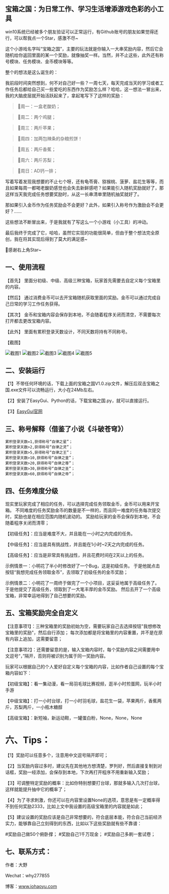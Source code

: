## 宝箱之国：为日常工作、学习生活增添游戏色彩的小工具

win10系统已经被多个朋友验证可以正常运行，有Github账号的朋友如果觉得还行，可以帮我点一个Star，感激不尽~

这个小游戏名字叫“宝箱之国”，主要的玩法就是你输入一大串奖励内容，然后它会随机给你返回里面的某一个奖励，就像抽奖一样。当然，并不止这些，此外还有称号模块、任务模块、金币模块等等。

整个的想法是这么诞生的：

我前段时间突然想到，何不对自己好一些？一周七天，每天完成当天的学习或者工作任务后都给自己买一些爱吃的东西作为奖励怎么样？哈哈，这一想法一冒出来，我的大脑皮层就开始活跃起来了，拿起笔写下了这样的奖励：

> 🥛周一：一盒老酸奶；

> 🍗周二：两个鸡腿；

> 🍏周三：两斤苹果；

> 🌯周四：加两包辣条的杂粮煎饼！

> 🍌周五：两斤香蕉；

> 🍐周六：两斤苏梨；

> 🍼周日：AD钙一排；


写着写着发现我想要的不止七个呀，还有龟苓膏、猕猴桃、菠萝、盐花生等等，而且如果每周一都喝老酸奶感觉也会失去新鲜感吧？如果能引入随机奖励就好了，那这样当天我完成任务想要奖励时，从这一长串清单里随机抽奖就好了。

那如果引入金币作为任务奖励会不会更好？此外，如果引入称号作为激励会不会更好？……

这些想法不断冒出来，于是我就有了写这么一个小游戏（小工具）的冲动。

最后我终于完成了它，哈哈，虽然它实现的功能很简单，但由于整个想法完全原创，我在将其实现后得到了莫大的满足感~

🍰感谢右上角Star~

## 一、使用流程

【首先】
里面分初级、中级、高级三种宝箱，玩家首先需要去自定义每个宝箱里的内容。

【然后】
通过消费金币可以去开宝箱随机获取里面的奖励。金币可以通过完成自己日常的学习工作任务获得。

【其次】
金币和宝箱内容会保存到本地，不会随着程序关闭而清空，不需要每次打开都去更改宝箱内容。

【此外】
里面有累积登录天数设计，不同天数将持有不同称号。

【截图】

![截图1](1.png)
![截图2](2.png)
![截图3](3.png)
![截图4](4.png)
![截图5](5.png)

## 二、安装运行

【1】不带任何环境的话，下载上面的宝箱之国V1.0.zip文件，解压后双击宝箱之国.exe文件可以流畅运行，大小在24Mb左右。

【2】安装了EasyGui、Python的话，下载宝箱之国.py，就可以直接运行。

【3】[EasyGui官网](https://github.com/robertlugg/easygui)


## 三、称号解释（借鉴了小说《斗破苍穹》）
~~~~~~~~~~~~~~~~~~~~~~~~~~~~~~~~~~~~~
累积登录天数=1,获得称号“自律之星”；
累积登录天数>2,获得称号“自律之灵”；
累积登录天数>5,获得称号“自律之王”；
累积登录天数>10,获得称号“自律之皇”；
累积登录天数>20,获得称号“自律之尊”；
累积登录天数>30,获得称号“自律之圣”；
累积登录天数>60,获得称号“自律之帝”；
~~~~~~~~~~~~~~~~~~~~~~~~~~~~~~~~~~~~~
## 四、任务难度分级

现实里玩家完成了相应的任务，可以选择完成任务领取金币，金币可以用来开宝箱。
不同难度的任务奖励金币的数量是不一样的，而且同一难度的任务每次提交时，奖励也是在相应范围内随机波动的。
奖励给玩家的金币会保存到本地，不会随着程序关闭而清零；

【初级任务】：应当是难度不大，并且能在一小时之内完成的任务。

【中级任务】：应当是具有挑战性，并且能在1小时~2天之内完成的任务。

【高级任务】：应当是非常具有挑战性，并且花费时间在2天以上的任务。

示例情景一：小明花了半小时修改好了一个Bug，这是初级任务。
于是他就点击按钮“我想完成任务领取金币”，去领取了初级任务的金币奖励；

示例情景二：小明花了一周终于做完了一个小项目，这妥妥地属于高级任务了。
于是他提交了高级任务，领取到了一大笔丰厚的金币奖励。
然后去开了一个高级宝箱，非常幸运地得到了自己想要的奖励。

## 五、宝箱奖励完全自定义

【注意事项1】：三种宝箱里的奖励初始为空，需要玩家自己去选择按钮"我想修改宝箱里的奖励"，然后自行添加；
每次添加都是将宝箱里的内容重置，并不是在原有内容上追加，这需要留意；

【注意事项2】：还需要留意的是，输入宝箱内容时，每个奖励内容之间需要用中文逗号“，”隔开，否则将被识别为属于同一奖励内容。

玩家可以根据自己的个人爱好自定义每个宝箱的内容，比如作者自己设置的每个宝箱内容如下：

【初级宝箱】：看一集动漫，看一局羽毛球比赛视频，逛半小时煎蛋网，玩半小时手游

【中级宝箱】：打一小时台球，打一小时羽毛球，盐花生一袋，苹果两斤，香蕉两斤，苏梨两斤，一小瓶木糖醇

【高级宝箱】：新短袖，新运动鞋，一罐蛋白粉，None，None，None

# 六、Tips：

【1】奖励可以任意多个，注意用中文逗号隔开即可；

【2】当奖励内容过多时，建议先在其他地方想清楚，罗列好，然后直接复制到对话框，奖励一经添加，会保存到本地，下次再打开程序不用重新输入奖励；

【3】可调整特定奖励的概率：比如你特别想要打台球，那就多输入几次打台球，这样就能提升抽中它的概率了；

【4】为了寻求刺激，你还可以在内容里设置None的选项，意思是有一定概率得不到任何奖励2333，比如上文中我设置的高级宝箱里的内容就是如此；

【5】建议设置的奖励应该是自己非常想要的，符合底层本能，符合自己当前经济实力，能够靠自己立刻得到的东西，比如以下这些奖励就有些不靠谱：

#奖励自己做50个俯卧撑；
#奖励自己1千万现金；
#奖励自己多刷一套试卷；

## 七、联系方式：

作者：大野

Wechat：why277855

博客：www.iohaoyu.com
